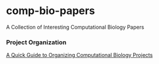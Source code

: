 # comp-bio-papers
A Collection of Interesting Computational Biology Papers

### Project Organization
[A Quick Guide to Organizing Computational Biology Projects](https://journals.plos.org/ploscompbiol/article?id=10.1371/journal.pcbi.1000424&ref=https://githubhelp.com)

